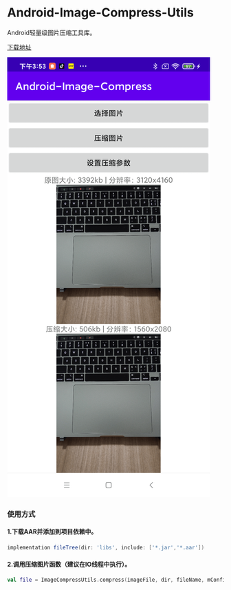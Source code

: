 # Android-Image-Compress-Utils
Android轻量级图片压缩工具库。

[下载地址](https://github.com/zrh1994/Android-Image-Compress-Utils/releases/download/v1.0.0/image-compress-v1.0.aar)

![压缩截图](assets/Image-Compress.png)

### 使用方式
#### 1.下载AAR并添加到项目依赖中。
```groovy
implementation fileTree(dir: 'libs', include: ['*.jar','*.aar'])
```
#### 2.调用压缩图片函数（建议在IO线程中执行）。
```kotlin
val file = ImageCompressUtils.compress(imageFile, dir, fileName, mConfig)
```